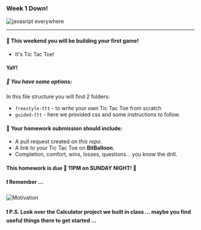 ### Week 1 Down!
![javasript everywhere](https://img.devrant.io/devrant/rant/r_448785_RYEUg.jpg)


----------
#### 🚀 This weekend you will be building your first game!

  * It's Tic Tac Toe!
#### YaY!

##### 🌟 You have some options:

In this file structure you will find 2 folders:
* `freestyle-ttt` - to write your own Tic Tac Toe from scratch
* `guided-ttt` - here we provided css and some instructions to follow.

#### 🚀 Your homework submission should include:

- A pull request created on _this repo_.
- A link to your Tic Tac Toe on **BitBalloon**.
- Completion, comfort, wins, losses, questions... you know the drill.

#### This homework is due 🚨 11PM on SUNDAY NIGHT! 🚨

#### ❗️ Remember ...
![Motivation](https://info.examtime.com/files/2014/05/motivation-to-study1.jpg)

#### ❗️ P.S. Look over the Calculator project we built in class ... maybe you find useful things there to get started  ...
